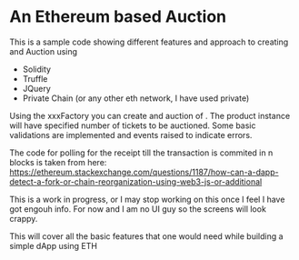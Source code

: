 # An Ethereum based Auction
This is a sample code showing different features and approach to creating and Auction using 
- Solidity
- Truffle
- JQuery
- Private Chain (or any other eth network, I have used private)

Using the xxxFactory you can create and auction of <Product>. 
The product instance will have specified number of tickets to be auctioned.
Some basic validations are implemented and events raised to indicate errors.
 
The code for polling for the receipt till the transaction is commited in n blocks is taken from here:
https://ethereum.stackexchange.com/questions/1187/how-can-a-dapp-detect-a-fork-or-chain-reorganization-using-web3-js-or-additional

This is a work in progress, or I may stop working on this once I feel I have got engouh info. For now and I am no UI guy so the screens will look crappy.

This will cover all the basic features that one would need while building a simple dApp using ETH
